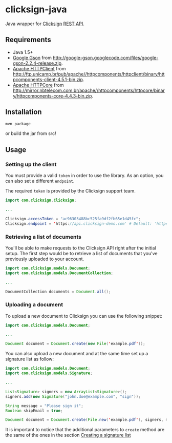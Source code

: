 # clicksign-java

Java wrapper for [Clicksign](http://clicksign.com) [REST API](http://clicksign.readme.io).

Requirements
------------

* Java 1.5+
* [Google Gson](http://code.google.com/p/google-gson/) from <http://google-gson.googlecode.com/files/google-gson-2.2.4-release.zip>.
* [Apache HTTPClient](https://hc.apache.org/httpcomponents-client-4.5.x/index.html) from <http://ftp.unicamp.br/pub/apache//httpcomponents/httpclient/binary/httpcomponents-client-4.5.1-bin.zip>.
* [Apache HTTPCore](https://hc.apache.org/httpcomponents-core-4.4.x/index.html) from <http://mirror.nbtelecom.com.br/apache//httpcomponents/httpcore/binary/httpcomponents-core-4.4.3-bin.zip>.

Installation
------------

```sh
mvn package
```

or build the jar from src!

## Usage

### Setting up the client

You must provide a valid `token` in order to use the library. As an option, you can also set a different `endpoint`.

The required `token` is provided by the Clicksign support team.

```java
import com.clicksign.Clicksign;

...

Clicksign.accessToken = "ac96303488bc525fa9df2fb65e1d45fc";
Clicksign.endpoint = 'https://api.clicksign-demo.com' # Default: 'https://api.clicksign.com'
```

### Retrieving a list of documents

You'll be able to make requests to the Clicksign API right after the initial setup. The first step would be to retrieve a list of documents that you've previously uploaded to your account.

```java
import com.clicksign.models.Document;
import com.clicksign.models.DocumentCollection;

...

DocumentCollection documents = Document.all();
```

### Uploading a document

To upload a new document to Clicksign you can use the following snippet:

```java
import com.clicksign.models.Document;

...

Document document = Document.create(new File('example.pdf'));
```

You can also upload a new document and at the same time set up a signature list
as follow:

```java
import com.clicksign.models.Document;
import com.clicksign.models.Signature;

...

List<Signature> signers = new ArrayList<Signature>();
signers.add(new Signature("john.doe@example.com", "sign"));

String message = "Please sign it";
Boolean skipEmail = true;

Document document = Document.create(File.new('example.pdf'), signers, message, skipEmail);

```

It is important to notice that the additional parameters to `create` method are
the same of the ones in the section [Creating a signature list](#user-content-creating-a-signature-list)
